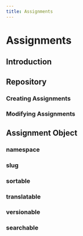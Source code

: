```yaml
---
title: Assignments
---
```


# Assignments

<div class="documentation__toc"></div>

## Introduction

## Repository

### Creating Assignments

### Modifying Assignments

## Assignment Object

### namespace

### slug

### sortable

### translatable

### versionable

### searchable
